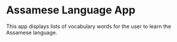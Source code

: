 Assamese Language App
===================================

This app displays lists of vocabulary words for the user to learn the Assamese language.

